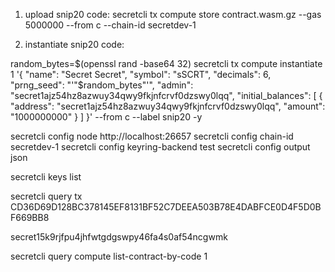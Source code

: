 1. upload snip20 code:
   secretcli tx compute store contract.wasm.gz --gas 5000000 --from c --chain-id secretdev-1

2. instantiate snip20 code:

random_bytes=$(openssl rand -base64 32)
secretcli tx compute instantiate 1 '{
  "name": "Secret Secret",
  "symbol": "sSCRT",
  "decimals": 6,
  "prng_seed": "'"$random_bytes"'",
"admin": "secret1ajz54hz8azwuy34qwy9fkjnfcrvf0dzswy0lqq",
"initial_balances": [
{
"address": "secret1ajz54hz8azwuy34qwy9fkjnfcrvf0dzswy0lqq",
"amount": "1000000000"
}
]
}' --from c --label snip20 -y

secretcli config node http://localhost:26657
secretcli config chain-id secretdev-1
secretcli config keyring-backend test
secretcli config output json

secretcli keys list

secretcli query tx CD36D69D128BC378145EF8131BF52C7DEEA503B78E4DABFCE0D4F5D0BF669BB8

secret15k9rjfpu4jhfwtgdgswpy46fa4s0af54ncgwmk

secretcli query compute list-contract-by-code 1
